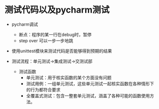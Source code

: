 # 测试代码以及pycharm测试

- pycharm调试
    - 断点：程序的某一行在debug时，暂停
    - step over 可以一步一步地跳





- 使用unittest模块来测试代码是否能够得到预期的结果
- 测试流程：单元测试->集成测试->交测试部
    - 测试函数
        - 单元测试：用于核实函数的某个方面没有问题
        - 测试用例：一组单元测试，这些单元测试一起核实函数在各种情形下的行为都符合要求
        - 全覆盖式测试：包含一整套单元测试，涵盖了各种可能的函数使用方法。